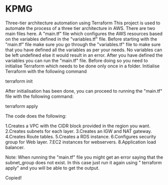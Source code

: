 # KPMG
Three-tier architecture automation using Terraform
This project is used to automate the process of a three tier architecture in AWS. There are two main files here. A "main.tf" file which configures the AWS resources based on the variables defined in the "variables.tf" file. Before starting with the "main.tf" file make sure you go through the "variables.tf" file to make sure that you have defined all the variables as per your needs. No variables can be left undefined else it would result in an error. After you have defined the variables you can run the "main.tf" file. Before doing so you need to initialise Terraform which needs to be done only once in a folder. Initialise Terraform with the following command

terraform init

After initialisation has been done, you can proceed to running the "main.tf" file with the following command:

terraform apply

The code does the following:

1.Creates a VPC with the CIDR block provided in the region you want.
2.Creates subnets for each layer.
3.Creates an IGW and NAT gateway.
4.Creates Route tables.
5.Creates a RDS instance.
6.Configures security group for Web layer.
7.EC2 instances for webservers.
8.Application load balancer.

Note:
When running the "main.tf" file you might get an error saying that the subnet_group does not exist. In this case just run it again using " terraform apply" and you will be able to get the output.

Copied!

